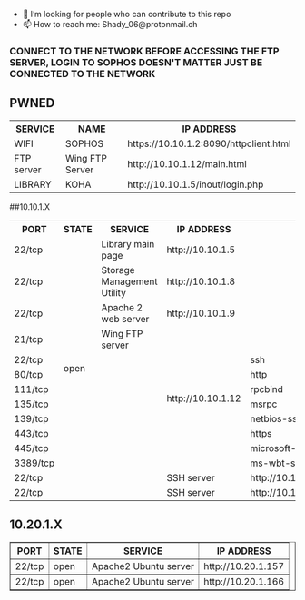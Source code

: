 <ul>
  <li>🤔 I’m looking for people who can contribute to this repo</li>
  <li>📫 How to reach me: Shady_06@protonmail.ch</li>
</ul>
  
<h3>CONNECT TO THE NETWORK BEFORE ACCESSING THE FTP SERVER, LOGIN TO SOPHOS DOESN'T MATTER JUST BE CONNECTED TO THE NETWORK</h3>
<h2>PWNED</h2>

<table>
  <tr>
    <th>SERVICE</th>
    <th>NAME</th>
    <th>IP ADDRESS</th>
  </tr>
  </tr>
    <td> WIFI </td>
    <td> SOPHOS </td>
    <td>https://10.10.1.2:8090/httpclient.html</td>
 </tr>
   </tr>
    <td> FTP server </td>
    <td> Wing FTP Server </td>
    <td> http://10.10.1.12/main.html </td>
 </tr>
 </tr>
   </tr>
    <td> LIBRARY </td>
    <td> KOHA </td>
    <td> http://10.10.1.5/inout/login.php </td>
 </tr>
</table>

##10.10.1.X
<table>
  <tr>
    <th>PORT</th>
    <th>STATE</th>
    <th>SERVICE</th>
    <th>IP ADDRESS</th>
  </tr>
    <td> 22/tcp </td>
    <td rowspan="14">open</td>
    <td>Library main page</td>
    <td>http://10.10.1.5</td>
  </tr>
  <tr>
    <td>22/tcp</td>
    <td>Storage Management Utility</td>
    <td>http://10.10.1.8</td>
  </tr>
  <tr>
    <td>22/tcp</td>
    <td>Apache 2 web server</td>
    <td>http://10.10.1.9</td>
  </tr>
  <tr>
    <td>21/tcp</td>
    <td>Wing FTP server</td>
    <td rowspan="9">http://10.10.1.12</td>
  </tr>
  <tr>
    <td>22/tcp</td>
    <td></td>
    <td>ssh</td>

  </tr>
  <tr>
    <td>80/tcp</td>
    <td></td>
    <td>http</td>
    
  </tr>
  <tr>
    <td>111/tcp</td>
    <td></td>
    <td>rpcbind</td>
  
  </tr>
  <tr>
    <td>135/tcp</td>
    <td></td>
    <td>msrpc</td>
   
  </tr>
  <tr>
    <td>139/tcp</td>
    <td></td>
    <td>netbios-ssn</td>
    
  </tr>
  <tr>
    <td>443/tcp</td>
    <td></td>
    <td>https</td>
 
  </tr>
  <tr>
    <td>445/tcp</td>
    <td></td>
    <td>microsoft-ds</td>
 
  </tr>
  <tr>
    <td>3389/tcp</td>
    <td></td>
    <td>ms-wbt-server</td>

  </tr> 
  <tr>
    <td>22/tcp</td>
    <td></td>
    <td>SSH server</td>
    <td>http://10.10.1.14</td>
  </tr>
  <tr>
    <td>22/tcp</td>
    <td></td>
    <td>SSH server</td>
    <td>http://10.10.1.17</td>
  </tr>
</table>

<h2>10.20.1.X</h2>
<table border='1' style='border-collapse:collapse'>
  <tr>
    <th>PORT</th>
    <th>STATE</th>
    <th>SERVICE</th>
    <th>IP ADDRESS</th>
  </tr>
  <tr>
    <td>22/tcp</td>
    <td>open</td>
    <td>Apache2 Ubuntu server</td>
    <td>http://10.20.1.157</td>
  </tr>
  <tr>
    <td>22/tcp</td>
    <td>open</td>
    <td>Apache2 Ubuntu server</td>
    <td>http://10.20.1.166</td>
  </tr>
</table>
